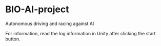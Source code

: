 # BIO-AI-project
 Autonomous driving and racing against AI

For information, read the log information in Unity after clicking the start button.
